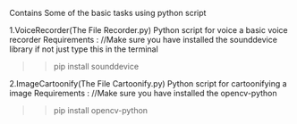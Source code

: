 Contains Some of the basic tasks using python script

1.VoiceRecorder(The File Recorder.py)
Python script for voice a basic voice recorder
Requirements :
//Make sure you have installed the sounddevice library if not just type this in the terminal
>>pip install sounddevice

2.ImageCartoonify(The File Cartoonify.py)
Python script for cartoonifying a image 
Requirements : 
//Make sure you have installed the opencv-python
>>pip install opencv-python
  

